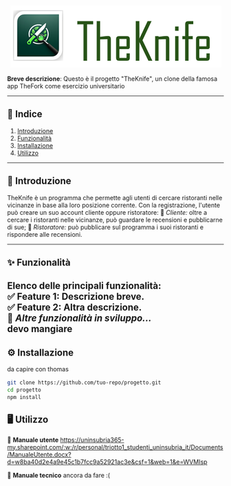 <div align="center">
  
  ![Alt text](theknife.png "logo")    

</div>

**Breve descrizione**: Questo è il progetto "TheKnife", un clone della famosa app TheFork come esercizio universitario

---

## 📌 **Indice**  
1. [Introduzione](#-introduzione)  
2. [Funzionalità](#-funzionalità)  
3. [Installazione](#-installazione)  
4. [Utilizzo](#-utilizzo)  

---

## 📜 **Introduzione**  
TheKnife è un programma che permette agli utenti di cercare ristoranti nelle vicinanze in base alla loro posizione corrente.
Con la registrazione, l'utente può creare un suo account cliente oppure ristoratore:
🔹 *Cliente:* oltre a cercare i ristoranti nelle vicinanze, può guardare le recensioni e pubblicarne di sue;
🔹 *Ristoratore:* può pubblicare sul programma i suoi ristoranti e rispondere alle recensioni.

---

## ✨ **Funzionalità**  
Elenco delle principali funzionalità:  
✅ **Feature 1**: Descrizione breve.  
✅ **Feature 2**: Altra descrizione.  
🚧 *Altre funzionalità in sviluppo...*  
devo mangiare
---

## ⚙️ **Installazione**  

da capire con thomas 

```bash
git clone https://github.com/tuo-repo/progetto.git
cd progetto
npm install
```

## 🖥️ **Utilizzo**

📒 **Manuale utente**
https://uninsubria365-my.sharepoint.com/:w:/r/personal/triotto1_studenti_uninsubria_it/Documents/ManualeUtente.docx?d=w8ba40d2e4a9e45c1b7fcc9a52921ac3e&csf=1&web=1&e=WVMIsp

🔧 **Manuale tecnico**
ancora da fare :(
